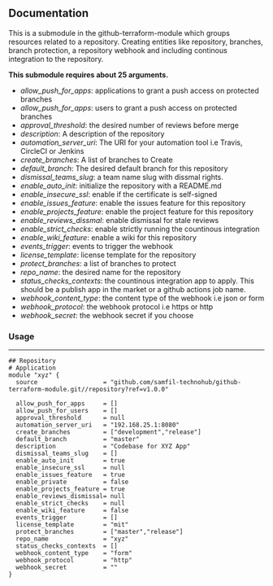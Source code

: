 ## Documentation

This is a submodule in the github-terraform-module which groups resources related to a repository. Creating entities like repository, branches, branch protection, a repository webhook and including continous integration to the repository.

**This submodule requires about 25 arguments.**
  - _allow_push_for_apps_: <text> applications to grant a push access on protected branches </text>
  - _allow_push_for_apps_: <text> users to grant a push access on protected branches </text>
  - _approval_threshold_: <text> the desired number of reviews before merge </text>
  - _description_: <text> A description of the repository </text>
  - _automation_server_uri_: <text> The URI for your automation tool i.e Travis, CircleCI or Jenkins </text>
  - _create_branches_: <text> A list of branches to Create </text>
  - _default_branch_: <text> The desired default branch for this repository </text>
  - _dismissal_teams_slug_: <text> a team name slug with dissmal rights. </text>
  - _enable_auto_init_: <text> initialize the repository with a README.md </text>
  - _enable_insecure_ssl_: <text> enable if the certificate is self-signed </text>
  - _enable_issues_feature_: <text> enable the issues feature for this repository </text>
  - _enable_projects_feature_: <text> enable the project feature for this repository </text>
  - _enable_reviews_dissmal_: <text> enable dismissal for stale reviews </text>
  - _enable_strict_checks_: <text> enable strictly running the countinous integration </text>
  - _enable_wiki_feature_: <text> enable a wiki for this repository </text>
  - _events_trigger_: <text> events to trigger the webhook </text>
  - _license_template_: <text> license template for the repository </text>
  - _protect_branches_: <text> a list of branches to protect </text>
  - _repo_name_: <text> the desired name for the repository </text>
  - _status_checks_contexts_: <text> the countinous integration app to apply. This should be a publish app in the market or a github actions job name. </text>
  - _webhook_content_type_: <text> the content type of the webhook i.e json or form </text>
  - _webhook_protocol_: <text> the webhook protocol i.e https or http </text>
  - _webhook_secret_: <text> the webhook secret if you choose </text>

### **Usage**
---
```hcl
## Repository
# Application
module "xyz" {
  source                  = "github.com/samfil-technohub/github-terraform-module.git//repository?ref=v1.0.0"
  
  allow_push_for_apps     = []
  allow_push_for_users    = []
  approval_threshold      = null
  automation_server_uri   = "192.168.25.1:8080"
  create_branches         = ["development","release"]
  default_branch          = "master"
  description             = "Codebase for XYZ App"
  dismissal_teams_slug    = []
  enable_auto_init        = true
  enable_insecure_ssl     = null
  enable_issues_feature   = true
  enable_private          = false
  enable_projects_feature = true
  enable_reviews_dismissal= null
  enable_strict_checks    = null
  enable_wiki_feature     = false
  events_trigger          = []
  license_template        = "mit"
  protect_branches        = ["master","release"]
  repo_name               = "xyz"
  status_checks_contexts  = []
  webhook_content_type    = "form"
  webhook_protocol        = "http"
  webhook_secret          = ""
}
```